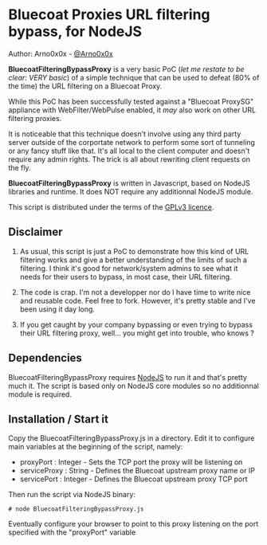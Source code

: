 Bluecoat Proxies URL filtering bypass, for NodeJS
============

Author: Arno0x0x - [@Arno0x0x](http://twitter.com/Arno0x0x)

**BluecoatFilteringBypassProxy** is a very basic PoC (*let me restate to be clear: VERY basic*) of a simple technique that can be used to defeat (80% of the time) the URL filtering on a Bluecoat Proxy.

While this PoC has been successfully tested against a "Bluecoat ProxySG" appliance with WebFilter/WebPulse enabled, it *may* also work on other URL filtering proxies.

It is noticeable that this technique doesn't involve using any third party server outside of the corportate network to perform some sort of tunneling or any fancy stuff like that. It's all local to the client computer and doesn't require any admin rights. The trick is all about rewriting client requests on the fly.

**BluecoatFilteringBypassProxy** is written in Javascript, based on NodeJS libraries and runtime. It does NOT require any additionnal NodeJS module.

This script is distributed under the terms of the [GPLv3 licence](http://www.gnu.org/copyleft/gpl.html).

Disclaimer
----------------

1. As usual, this script is just a PoC to demonstrate how this kind of URL filtering works and give a better understanding of the limits of such a filtering. I think it's good for network/system admins to see what it needs for their users to bypass, in most case, their URL filtering.

2. The code is crap. I'm not a developper nor do I have time to write nice and reusable code. Feel free to fork. However, it's pretty stable and I've been using it day long.

3. If you get caught by your company bypassing or even trying to bypass their URL filtering proxy, well... you might get into trouble, who knows ?

Dependencies
----------------

BluecoatFilteringBypassProxy requires [NodeJS](https://nodejs.org) to run it and that's pretty much it. The script is based only on NodeJS core modules so no additionnal module is required.

Installation / Start it
------------

Copy the BluecoatFilteringBypassProxy.js in a directory. Edit it to configure main variables at the beginning of the script, namely:

- proxyPort : Integer - Sets the TCP port the proxy will be listening on
- serviceProxy : String - Defines the Bluecoat upstream proxy name or IP
- servicePort : Integer - Defines the Bluecoat upstream proxy TCP port

Then run the script via NodeJS binary:

    # node BluecoatFilteringBypassProxy.js

Eventually configure your browser to point to this proxy listening on the port specified with the "proxyPort" variable
